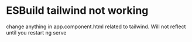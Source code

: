# ESBuild tailwind not working

change anything in app.component.html related to tailwind.
Will not reflect until you restart ng serve
